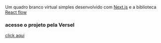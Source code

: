 Um quadro branco virtual simples desenvolvido com [Next.js](https://nextjs.org) e a biblioteca [React flow](https://reactflow.dev)

### acesse o projeto pela Versel

[click aqui](https://react-whiteboard-seven.vercel.app)